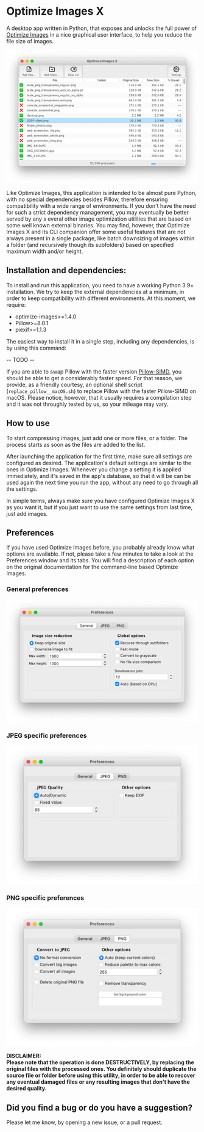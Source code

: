 # Optimize Images X
A desktop app written in Python, that exposes and unlocks the full power of 
[Optimize Images](https://github.com/victordomingos/optimize-images) in a nice 
graphical user interface, to help you reduce the file size of images.

![Optimize Images X - Main Window](screenshots/optimize-images-x_main-window.jpg)

Like Optimize Images, this application is intended to be almost pure Python, 
with no special dependencies besides Pillow, therefore ensuring compatibility 
with a wide range of environments. If you don't have the need for such a strict 
dependency management, you may eventually be better served by any s everal other 
image optimization utilities that are based on some well known external 
binaries. You may find, however, that Optimize Images X and its CLI companion 
offer some useful features that are not always present in a single package, 
like batch downsizing of images within a folder (and recursively though its 
subfolders) based on specified maximum width and/or height.

## Installation and dependencies:

To install and run this application, you need to have a working
Python 3.9+ installation. We try to keep the external dependencies at a minimum, in order to keep compatibility with different  environments. At this moment, we require:

  - optimize-images>=1.4.0
  - Pillow>=8.0.1
  - piexif>=1.1.3

The easiest way to install it in a single step, including any dependencies, is 
by using this command:

-- TODO --

If you are able to swap Pillow with the faster version 
[Pillow-SIMD](https://github.com/uploadcare/pillow-simd), you should be able
to get a considerably faster speed. For that reason, we provide, as a 
friendly courtesy, an optional shell script (`replace_pillow__macOS.sh`) to 
replace Pillow with the faster Pillow-SIMD on macOS. Please notice, however, 
that it usually requires a compilation step and it was not throughly tested 
by us, so your mileage may vary.


## How to use

To start compressing images, just add one or more files, or a folder. The 
process starts as soon as the files are added to the list.

After launching the application for the first time, make sure all settings are 
configured as desired. The application's default settings are similar to the 
ones in Optimize Images. Whenever you change a setting it is applied 
immediately, and it's saved in the app's database, so that it will be can be 
used again the next time you run the app, without any need to go through all the 
settings. 

In simple terms, always make sure you have configured Optimize Images X as you 
want it, but if you just want to use the same settings from last time, just add 
images.

## Preferences

If you have used Optimize Images before, you probably already know what options 
are available. If not, please take a few minutes to take a look at the 
Preferences window and its tabs. You will find a description of each option on 
the original documentation for the command-line based Optimize Images. 

### General preferences
![Optimize Images X - Preferences Window: General](screenshots/optimize-images-x_prefs_general.jpg)

### JPEG specific preferences
![Optimize Images X - Preferences Window: General](screenshots/optimize-images-x_prefs_jpeg.jpg)

### PNG specific preferences
![Optimize Images X - Preferences Window: General](screenshots/optimize-images-x_prefs_png.jpg)


**DISCLAIMER:  
Please note that the operation is done DESTRUCTIVELY, by replacing the
original files with the processed ones. You definitely should duplicate the
source file or folder before using this utility, in order to be able to
recover any eventual damaged files or any resulting images that don't have the
desired quality.**
  
  
## Did you find a bug or do you have a suggestion?

Please let me know, by opening a new issue, or a pull request.
